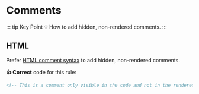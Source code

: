 # Comments

::: tip Key Point
:bulb: How to add hidden, non-rendered comments.
:::

<!-- vale off -->

## HTML

<!-- vale on -->

Prefer [HTML comment syntax](https://www.w3.org/TR/html51/syntax.html#sec-comments "Link to w3-html5-spec about comments") to add hidden,
non-rendered comments.

**:thumbsup: Correct** code for this rule:

```markdown
<!-- This is a comment only visible in the code and not in the rendered output -->
```
